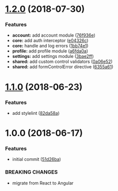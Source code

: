 # [1.2.0](https://github.com/mpgp/BrowserClient/compare/v1.1.0...v1.2.0) (2018-07-30)


### Features

* **account:** add account module ([76f936e](https://github.com/mpgp/BrowserClient/commit/76f936e))
* **core:** add auth interceptor ([e04326c](https://github.com/mpgp/BrowserClient/commit/e04326c))
* **core:** handle and log errors ([1bb74e1](https://github.com/mpgp/BrowserClient/commit/1bb74e1))
* **profile:** add profile module ([a6fda0a](https://github.com/mpgp/BrowserClient/commit/a6fda0a))
* **settings:** add settings module ([3bae2ff](https://github.com/mpgp/BrowserClient/commit/3bae2ff))
* **shared:** add custom control validators ([0a06e52](https://github.com/mpgp/BrowserClient/commit/0a06e52))
* **shared:** add formControlError directive ([6355a61](https://github.com/mpgp/BrowserClient/commit/6355a61))

# [1.1.0](https://github.com/mpgp/BrowserClient/compare/v1.0.0...v1.1.0) (2018-06-23)


### Features

* add stylelint ([82da58a](https://github.com/mpgp/BrowserClient/commit/82da58a))

# 1.0.0 (2018-06-17)


### Features

* initial commit ([51d26ba](https://github.com/mpgp/BrowserClient/commit/51d26ba))


### BREAKING CHANGES

* migrate from React to Angular
